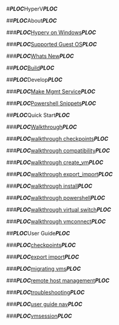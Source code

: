 #***PLOC***HyperV***PLOC***

##***PLOC***About***PLOC***

###***PLOC***[Hyperv on Windows](about/hyperv_on_windows.md)***PLOC***

###***PLOC***[Supported Guest OS](about/supported_guest_os.md)***PLOC***

###***PLOC***[Whats New](about/whats_new.md)***PLOC***

##***PLOC***[Build](about/build.md)***PLOC***

##***PLOC***Develop***PLOC***

###***PLOC***[Make Mgmt Service](develop/make_mgmt_service.md)***PLOC***

###***PLOC***[Powershell Snippets](develop/powershell_snippets.md)***PLOC***

##***PLOC***Quick Start***PLOC***

###***PLOC***[Walkthrough](quick_start/walkthrough.md)***PLOC***

###***PLOC***[walkthrough checkpoints](quick_start/walkthrough_checkpoints.md)***PLOC***

###***PLOC***[walkthrough compatibility](quick_start/walkthrough_compatibility.md)***PLOC***

###***PLOC***[walkthrough create_vm](quick_start/walkthrough_create_vm.md)***PLOC***

###***PLOC***[walkthrough export_import](quick_start/walkthrough_export_import.md)***PLOC***

###***PLOC***[walkthrough install](quick_start/walkthrough_install.md)***PLOC***

###***PLOC***[walkthrough powershell](quick_start/walkthrough_powershell.md)***PLOC***

###***PLOC***[walkthrough virtual switch](quick_start/walkthrough_virtual_switch.md)***PLOC***

###***PLOC***[walkthrough vmconnect](quick_start/walkthrough_vmconnect.md)***PLOC***

##***PLOC***User Guide***PLOC***

###***PLOC***[checkpoints](user_guide/checkpoints.md)***PLOC***

###***PLOC***[export import](user_guide/export_import.md)***PLOC***

###***PLOC***[migrating vms](user_guide/migrating_vms.md)***PLOC***

###***PLOC***[remote host management](user_guide/remote_host_management.md)***PLOC***

###***PLOC***[troubleshooting](user_guide/troubleshooting.md)***PLOC***

###***PLOC***[user guide nav](user_guide/user_guide_nav.md)***PLOC***

###***PLOC***[vmsession](user_guide/vmsession.md)***PLOC***


